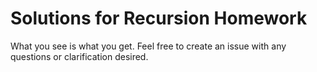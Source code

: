 # Solutions for Recursion Homework

What you see is what you get. Feel free to create an issue with any questions or clarification desired.